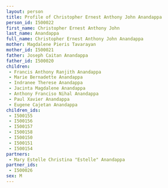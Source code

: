 ```yaml
---
layout: person
title: Profile of Christopher Ernest Anthony John Anandappa
person_id: I500022
first_name: Christopher Ernest Anthony John
last_name: Anandappa
full_name: Christopher Ernest Anthony John Anandappa
mother: Magdalene Pieris Tavarayan
mother_id: I500021
father: Joseph Caitan Anandappa
father_id: I500020
children:
 - Francis Anthony Ranjith Anandappa
 - Marie Bernadette Anandappa
 - Indranee Therese Anandappa
 - Jacinta Magdalene Anandappa
 - Anthony Franciso Nihal Anandappa
 - Paul Xavier Anandappa
 - Eugene Cajetan Anandappa
children_ids:
 - I500155
 - I500156
 - I500157
 - I500158
 - I500150
 - I500151
 - I500154
partners:
 - Mary Estelle Christina "Estelle" Anandappa
partner_ids:
 - I500026
sex: M
---
```


